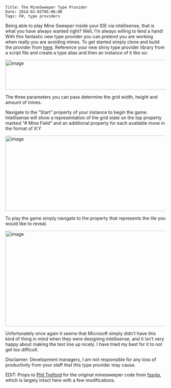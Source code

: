     Title: The MineSweeper Type Provider
    Date: 2014-02-02T05:06:00
    Tags: F#, type providers
<!-- more -->

<p>Being able to play Mine Sweeper inside your IDE via intellisense, that is what you have always wanted right? Well, I&rsquo;m always willing to lend a hand! With this fantastic new type provider you can pretend you are working when really you are avoiding mines. To get started simply clone and build the provider from <a href="https://github.com/pezipink/MinesweeperProvider">here</a>. Reference your new shiny type provider library from a script file and create a type alias and then an instance of it like so:</p>
<p><a href="http://pinksquirrellabs.com/image.axd?picture=image_1.png"><img style="display: inline; border: 0px;" title="image" src="http://pinksquirrellabs.com/image.axd?picture=image_thumb_1.png" alt="image" width="663" height="94" border="0" /></a></p>
<p>The three parameters you can pass determine the grid width, height and amount of mines.</p>
<p>Navigate to the &ldquo;Start&rdquo; property of your instance to begin the game. Intellisense will show a representation of the grid state on the top property marked &ldquo;# Mine Field&rdquo; and an additional property for each available move in the format of X:Y</p>
<p><a href="http://pinksquirrellabs.com/image.axd?picture=image_2.png"><img style="display: inline; border: 0px;" title="image" src="http://pinksquirrellabs.com/image.axd?picture=image_thumb_2.png" alt="image" width="797" height="237" border="0" /></a></p>
<p>To play the game simply navigate to the property that represents the tile you would like to reveal.</p>
<p><a href="http://pinksquirrellabs.com/image.axd?picture=image_3.png"><img style="display: inline; border: 0px;" title="image" src="http://pinksquirrellabs.com/image.axd?picture=image_thumb_3.png" alt="image" width="935" height="300" border="0" /></a></p>
<p>Unfortunately once again it seems that Microsoft simply didn&rsquo;t have this kind of thing in mind when they were designing intellisense, and it isn&rsquo;t very happy about making the text line up nicely. I have tried my best for it to not get too difficult.</p>
<p>Disclaimer: Development managers, I am not responsible for any loss of productivity from your staff that this type provider may cause.</p>
<p>EDIT: Props to <a href="https://twitter.com/ptrelford">Phil Trelford</a> for the original minesweeper code from <a href="http://fssnip.net/cc">fssnip</a>, which is largely intact here with a few modifications.</p>